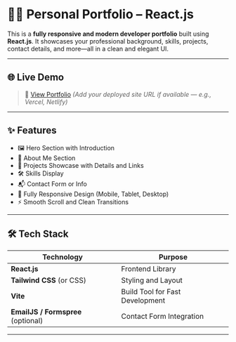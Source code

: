 # 🧑‍💻 Personal Portfolio – React.js

This is a **fully responsive and modern developer portfolio** built using **React.js**. It showcases your professional background, skills, projects, contact details, and more—all in a clean and elegant UI.

---

## 🌐 Live Demo

> 🔗 [View Portfolio](#) *(Add your deployed site URL if available — e.g., Vercel, Netlify)*

---

## ✨ Features

- 🖼️ Hero Section with Introduction
- 🧩 About Me Section
- 💼 Projects Showcase with Details and Links
- 🛠️ Skills Display
- 📬 Contact Form or Info
- 📱 Fully Responsive Design (Mobile, Tablet, Desktop)
- ⚡ Smooth Scroll and Clean Transitions

---

## 🛠️ Tech Stack

| Technology     | Purpose                          |
|----------------|----------------------------------|
| **React.js**   | Frontend Library                 |
| **Tailwind CSS** (or CSS) | Styling and Layout         |
| **Vite**       | Build Tool for Fast Development  |
| **EmailJS / Formspree** (optional) | Contact Form Integration |

---
